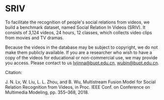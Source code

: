 # SRIV

To facilitate the recognition of people's social relations from videos, we build a benchmark dataset, named  Social Relation In Videos (SRIV). It consists of 3,124 videos, 24 hours, 12 classes, which collects video clips from movies and TV dramas.

Because the videos in the database may be subject to copyright, we do not make them publicly available. If you are a researcher who wish to have a copy of the videos for educational or non-commercial use, we may provide you access. Please contact to us lvjinna@bupt.edu.cn, wubin@bupt.edu.cn.

Citation:

J. N. Lv, W. Liu, L. L. Zhou, and B. Wu, Multistream Fusion Model for Social Relation Recognition from Videos, in Proc. IEEE Conf. on Conference on Multimedia Modeling, pp. 355–368, 2018.
